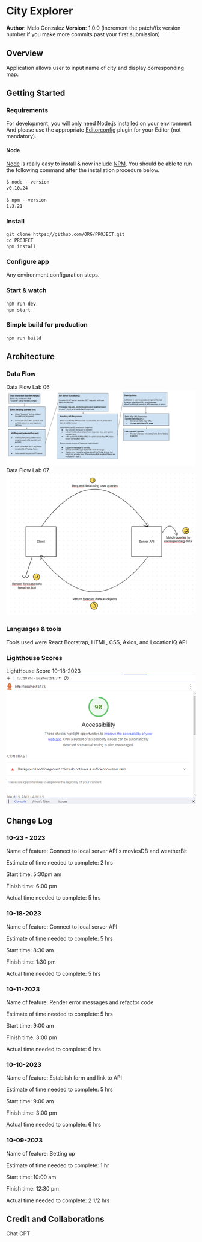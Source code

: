 # City Explorer

**Author**: Melo Gonzalez
**Version**: 1.0.0 (increment the patch/fix version number if you make more commits past your first submission)

## Overview

Application allows user to input name of city and display corresponding map.

## Getting Started

### Requirements

For development, you will only need Node.js installed on your environment.
And please use the appropriate [Editorconfig](http://editorconfig.org/) plugin for your Editor (not mandatory).

#### Node

[Node](http://nodejs.org/) is really easy to install & now include [NPM](https://npmjs.org/).
You should be able to run the following command after the installation procedure
below.

    $ node --version
    v0.10.24

    $ npm --version
    1.3.21

### Install

    git clone https://github.com/ORG/PROJECT.git
    cd PROJECT
    npm install

### Configure app

Any environment configuration steps.

### Start & watch

    npm run dev
    npm start

### Simple build for production

    npm run build

## Architecture

### Data Flow

Data Flow Lab 06  ![DataFlow](src/images/data-flow-image.jpg)
Data Flow Lab 07   ![DataFlow](src/images/dataflow10182023.jpg)

### Languages & tools

Tools used were React Bootstrap, HTML, CSS, Axios, and LocationIQ API

### Lighthouse Scores

LightHouse Score 10-18-2023 ![DataFlow](src/images/Lighthouse10-18-2023.png)

## Change Log

### 10-23 - 2023

Name of feature: Connect to local server API's moviesDB and weatherBit

Estimate of time needed to complete: 2 hrs

Start time: 5:30pm am

Finish time: 6:00 pm

Actual time needed to complete: 5 hrs

### 10-18-2023

Name of feature: Connect to local server API

Estimate of time needed to complete: 5 hrs

Start time: 8:30 am

Finish time: 1:30 pm

Actual time needed to complete: 5 hrs

### 10-11-2023

Name of feature: Render error messages and refactor code

Estimate of time needed to complete: 5 hrs

Start time: 9:00 am

Finish time: 3:00 pm

Actual time needed to complete: 6 hrs

### 10-10-2023

Name of feature: Establish form and link to API

Estimate of time needed to complete: 5 hrs

Start time: 9:00 am

Finish time: 3:00 pm

Actual time needed to complete: 6 hrs

### 10-09-2023

Name of feature: Setting up

Estimate of time needed to complete: 1 hr

Start time: 10:00 am

Finish time: 12:30 pm

Actual time needed to complete: 2 1/2 hrs

## Credit and Collaborations

Chat GPT  
